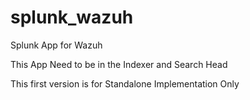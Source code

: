 # splunk_wazuh
Splunk App for Wazuh

This App Need to be in the Indexer and Search Head

This first version is for Standalone Implementation Only
